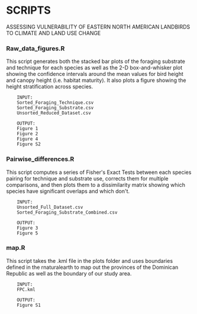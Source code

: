 # SCRIPTS
ASSESSING VULNERABILITY OF EASTERN NORTH AMERICAN LANDBIRDS TO CLIMATE AND LAND USE CHANGE

### Raw_data_figures.R

This script generates both the stacked bar plots of the foraging substrate and technique for each species as well as the 2-D box-and-whisker plot showing the confidence intervals around the mean values for bird height and canopy height (i.e. habitat maturity). It also plots a figure showing the height stratification across species. 

        INPUT: 
        Sorted_Foraging_Technique.csv
        Sorted_Foraging_Substrate.csv
        Unsorted_Reduced_Dataset.csv
        
        OUTPUT: 
        Figure 1
        Figure 2
        Figure 4
        Figure S2
        
### Pairwise_differences.R

This script computes a series of Fisher's Exact Tests between each species pairing for technique and substrate use, corrects them for multiple comparisons, and then plots them to a dissimilarity matrix showing which species have significant overlaps and which don't. 

        INPUT: 
        Unsorted_Full_Dataset.csv
        Sorted_Foraging_Substrate_Combined.csv
        
        OUTPUT: 
        Figure 3
        Figure 5

### map.R

This script takes the .kml file in the plots folder and uses boundaries defined in the rnaturalearth to map out the provinces of the Dominican Republic as well as the boundary of our study area. 

        INPUT: 
        FPC.kml
  
        OUTPUT: 
        Figure S1
        
